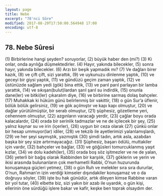 ```yaml
---
layout: page
title: Nebe
excerpt: "78'nci Sûre"
modified: 2017-08-29T17:50:00.564948 17:00
encoding: utf-8
---
```


## 78. Nebe Sûresi

(1) Birbirlerine hangi şeyden? soruyorlar,
(2) büyük haber den (mi?)
(3) Ki onlar, onda ayrılığa düşmektedirler.
(4) Hayır, yakında bilecekler,
(5) sonra hayır, yakında bilecekler.
(6) Arzı bir beşik yapmadık mı?
(7) Ve dağları birer kazık,
(8) ve çift çift, sizi yarattık, 
(9) ve uykunuzu dinlenme yaptık, 
(10) ve geceyi bir giysi yaptık, 
(11) ve gündüzü geçim zaman yaptık, 
(12) ve üstünüzde sağlam yedi (gök) bina ettik,
(13) ve parıl parıl parlayan bir lamba yarattık, 
(14) ve sıkışan(bulut)lardan şarıl şarıl su indirdik,
(15) onunla dane(ler) ve bitki(ler) çıkaralım diye, 
(16) ve birbirine sarmaş dolaş bahçeler. 
(17) Muhakkak ki hüküm günü belirlenmiş bir vakittir,
(18) o gün Sur’a üflenir, bölük bölük gelirsiniz,
(19) ve gök açılmıştır ve kapı kapı olmuştur, 
(20) ve dağlar yürütülmüştür, bir serab olmuştur,
(21) şüphesiz, gözetleme yeri, cehennem olmuştur,
(22) azgınların varacağı yerdir, 
(23) çağlar boyu orada kalacalardır,
(24) orada bir serinlik tadmazlar ve ne de içilecek bir şey,
(25) yalnız kaynar su ve irin (içerler),
(26) uygun bir ceza olarak
(27) çünkü onlar bir hesap ummuyor(lar) idiler,
(28) ve tekzib ile ayetlerimizi yalanlamışlardı, 
(29) ve her şeyi saymıştık, yazmıştık
(30) şimdi tadın, artık asla, azabdan başka bir şey size artırmayacağız.
(31) Şüphesiz, başarı ödülü, muttakiler için vardır,
(32) bahçeler ve bağlar,
(33) ve göğüsleri tomurcuklanmış yaşıt kızlar,
(34) ve dolu kadeh(ler),
(35) orada boş söz işitmezler ve ne de yalan,
(36) yeterli bir bağış olarak Rabbinden bir karşılık,
(37) göklerin ve yerin ve ikisi arasında bulunanların çok merhametli Rabbi, O’nun huzurunda konuşamaya güçleri yetmez,
(38) o gün Ruh ve melekler sıra sıra dururlar, O’nun, Rahman’ın izin verdiği kimseler dışındakiler konuşamaz ve o da doğruyu söyler, 
(39) işte bu hak günüdür, artık dileyen kimse Rabbine varan bir yol tutar,
(40) elbette biz, sizi yakın bir azab ile uyardık, o gün kişi, ellerinin öne sürdüğü işlere bakar ve kafir, keşke ben toprak olsaydım der.
